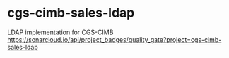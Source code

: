 # cgs-cimb-sales-ldap
LDAP implementation for CGS-CIMB
https://sonarcloud.io/api/project_badges/quality_gate?project=cgs-cimb-sales-ldap

